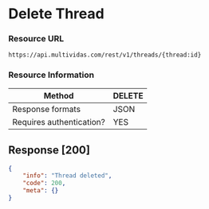 # Delete Thread

### Resource URL

`https://api.multividas.com/rest/v1/threads/{thread:id}`

### Resource Information

| Method                                | DELETE  |
|---------------------------------------|---------|
| Response formats                      | JSON    |
| Requires authentication?              | YES     |

## Response [200]

```json
{
    "info": "Thread deleted",
    "code": 200,
    "meta": {}
}
```
